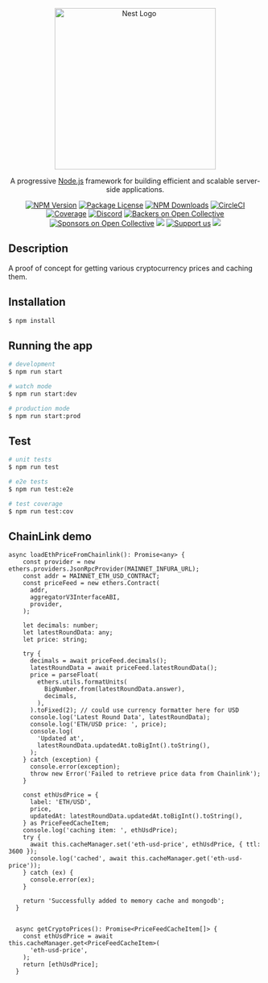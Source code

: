 <p align="center">
  <a href="http://nestjs.com/" target="blank"><img src="https://nestjs.com/img/logo_text.svg" width="320" alt="Nest Logo" /></a>
</p>

[circleci-image]: https://img.shields.io/circleci/build/github/nestjs/nest/master?token=abc123def456
[circleci-url]: https://circleci.com/gh/nestjs/nest

  <p align="center">A progressive <a href="http://nodejs.org" target="_blank">Node.js</a> framework for building efficient and scalable server-side applications.</p>
    <p align="center">
<a href="https://www.npmjs.com/~nestjscore" target="_blank"><img src="https://img.shields.io/npm/v/@nestjs/core.svg" alt="NPM Version" /></a>
<a href="https://www.npmjs.com/~nestjscore" target="_blank"><img src="https://img.shields.io/npm/l/@nestjs/core.svg" alt="Package License" /></a>
<a href="https://www.npmjs.com/~nestjscore" target="_blank"><img src="https://img.shields.io/npm/dm/@nestjs/common.svg" alt="NPM Downloads" /></a>
<a href="https://circleci.com/gh/nestjs/nest" target="_blank"><img src="https://img.shields.io/circleci/build/github/nestjs/nest/master" alt="CircleCI" /></a>
<a href="https://coveralls.io/github/nestjs/nest?branch=master" target="_blank"><img src="https://coveralls.io/repos/github/nestjs/nest/badge.svg?branch=master#9" alt="Coverage" /></a>
<a href="https://discord.gg/G7Qnnhy" target="_blank"><img src="https://img.shields.io/badge/discord-online-brightgreen.svg" alt="Discord"/></a>
<a href="https://opencollective.com/nest#backer" target="_blank"><img src="https://opencollective.com/nest/backers/badge.svg" alt="Backers on Open Collective" /></a>
<a href="https://opencollective.com/nest#sponsor" target="_blank"><img src="https://opencollective.com/nest/sponsors/badge.svg" alt="Sponsors on Open Collective" /></a>
  <a href="https://paypal.me/kamilmysliwiec" target="_blank"><img src="https://img.shields.io/badge/Donate-PayPal-ff3f59.svg"/></a>
    <a href="https://opencollective.com/nest#sponsor"  target="_blank"><img src="https://img.shields.io/badge/Support%20us-Open%20Collective-41B883.svg" alt="Support us"></a>
  <a href="https://twitter.com/nestframework" target="_blank"><img src="https://img.shields.io/twitter/follow/nestframework.svg?style=social&label=Follow"></a>
</p>
  <!--[![Backers on Open Collective](https://opencollective.com/nest/backers/badge.svg)](https://opencollective.com/nest#backer)
  [![Sponsors on Open Collective](https://opencollective.com/nest/sponsors/badge.svg)](https://opencollective.com/nest#sponsor)-->

## Description

A proof of concept for getting various cryptocurrency prices and caching them.

## Installation

```bash
$ npm install
```

## Running the app

```bash
# development
$ npm run start

# watch mode
$ npm run start:dev

# production mode
$ npm run start:prod
```

## Test

```bash
# unit tests
$ npm run test

# e2e tests
$ npm run test:e2e

# test coverage
$ npm run test:cov
```

## ChainLink demo

```
async loadEthPriceFromChainlink(): Promise<any> {
    const provider = new ethers.providers.JsonRpcProvider(MAINNET_INFURA_URL);
    const addr = MAINNET_ETH_USD_CONTRACT;
    const priceFeed = new ethers.Contract(
      addr,
      aggregatorV3InterfaceABI,
      provider,
    );

    let decimals: number;
    let latestRoundData: any;
    let price: string;

    try {
      decimals = await priceFeed.decimals();
      latestRoundData = await priceFeed.latestRoundData();
      price = parseFloat(
        ethers.utils.formatUnits(
          BigNumber.from(latestRoundData.answer),
          decimals,
        ),
      ).toFixed(2); // could use currency formatter here for USD
      console.log('Latest Round Data', latestRoundData);
      console.log('ETH/USD price: ', price);
      console.log(
        'Updated at',
        latestRoundData.updatedAt.toBigInt().toString(),
      );
    } catch (exception) {
      console.error(exception);
      throw new Error('Failed to retrieve price data from Chainlink');
    }

    const ethUsdPrice = {
      label: 'ETH/USD',
      price,
      updatedAt: latestRoundData.updatedAt.toBigInt().toString(),
    } as PriceFeedCacheItem;
    console.log('caching item: ', ethUsdPrice);
    try {
      await this.cacheManager.set('eth-usd-price', ethUsdPrice, { ttl: 3600 });
      console.log('cached', await this.cacheManager.get('eth-usd-price'));
    } catch (ex) {
      console.error(ex);
    }

    return 'Successfully added to memory cache and mongodb';
  }


  async getCryptoPrices(): Promise<PriceFeedCacheItem[]> {
    const ethUsdPrice = await this.cacheManager.get<PriceFeedCacheItem>(
      'eth-usd-price',
    );
    return [ethUsdPrice];
  }
  ```